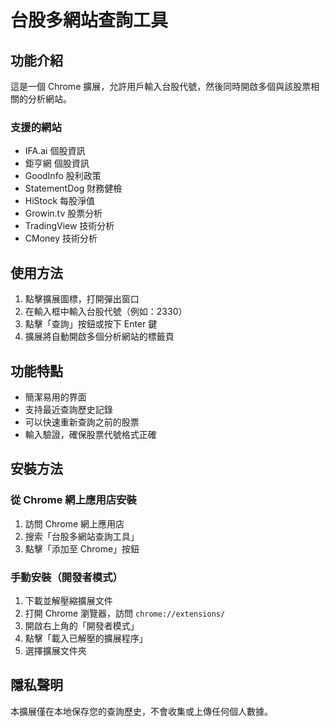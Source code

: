 # 台股多網站查詢工具

## 功能介紹

這是一個 Chrome 擴展，允許用戶輸入台股代號，然後同時開啟多個與該股票相關的分析網站。

### 支援的網站

- IFA.ai 個股資訊
- 鉅亨網 個股資訊
- GoodInfo 股利政策
- StatementDog 財務健檢
- HiStock 每股淨值
- Growin.tv 股票分析
- TradingView 技術分析
- CMoney 技術分析


## 使用方法

1. 點擊擴展圖標，打開彈出窗口
2. 在輸入框中輸入台股代號（例如：2330）
3. 點擊「查詢」按鈕或按下 Enter 鍵
4. 擴展將自動開啟多個分析網站的標籤頁

## 功能特點

- 簡潔易用的界面
- 支持最近查詢歷史記錄
- 可以快速重新查詢之前的股票
- 輸入驗證，確保股票代號格式正確

## 安裝方法

### 從 Chrome 網上應用店安裝

1. 訪問 Chrome 網上應用店
2. 搜索「台股多網站查詢工具」
3. 點擊「添加至 Chrome」按鈕

### 手動安裝（開發者模式）

1. 下載並解壓縮擴展文件
2. 打開 Chrome 瀏覽器，訪問 `chrome://extensions/`
3. 開啟右上角的「開發者模式」
4. 點擊「載入已解壓的擴展程序」
5. 選擇擴展文件夾

## 隱私聲明

本擴展僅在本地保存您的查詢歷史，不會收集或上傳任何個人數據。
